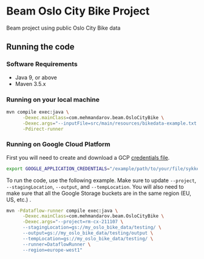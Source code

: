 # Beam Oslo City Bike Project
Beam project using public Oslo City Bike data

## Running the code

### Software Requirements

* Java 9, or above
* Maven 3.5.x

### Running on your local machine
```bash
mvn compile exec:java \
      -Dexec.mainClass=com.mehmandarov.beam.OsloCityBike \
      -Dexec.args="--inputFile=src/main/resources/bikedata-example.txt --output=bikedatalocal" \
      -Pdirect-runner
```

### Running on Google Cloud Platform

First you will need to create and download a GCP [credentials file][1]. 
```bash
export GOOGLE_APPLICATION_CREDENTIALS="/example/path/to/your/file/sykkeldata-creds.json"
```

To run the code, use the following example. Make sure to update `--project`, `--stagingLocation`, `--output`, and `--tempLocation`. 
You will also need to make sure that all the Google Storage buckets are in the same region (EU, US, etc.) .

```bash
mvn -Pdataflow-runner compile exec:java \
      -Dexec.mainClass=com.mehmandarov.beam.OsloCityBike \
      -Dexec.args="--project=rm-cx-211107 \
      --stagingLocation=gs://my_oslo_bike_data/testing/ \
      --output=gs://my_oslo_bike_data/testing/output \
      --tempLocation=gs://my_oslo_bike_data/testing/ \
      --runner=DataflowRunner \
      --region=europe-west1"
```


[1]:https://cloud.google.com/dataflow/docs/quickstarts/quickstart-java-maven